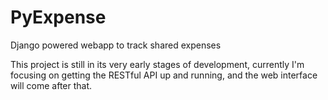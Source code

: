 # PyExpense

Django powered webapp to track shared expenses

This project is still in its very early stages of development, currently I'm focusing on
getting the RESTful API up and running, and the web interface will come after that.

